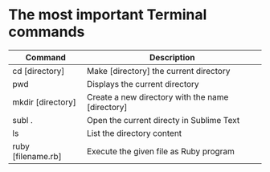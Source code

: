 The most important Terminal commands
=======================================

Command            | Description
-------------------|------------------------------------------
cd [directory]     | Make [directory] the current directory
pwd                | Displays the current directory
mkdir [directory]  | Create a new directory with the name [directory]
subl .             | Open the current directy in Sublime Text
ls                 | List the directory content
ruby [filename.rb] | Execute the given file as Ruby program

